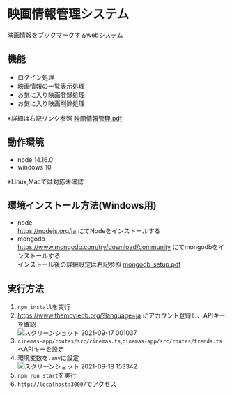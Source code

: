 # 映画情報管理システム
映画情報をブックマークするwebシステム

## 機能
- ログイン処理  
- 映画情報の一覧表示処理  
- お気に入り映画登録処理  
- お気に入り映画削除処理

※詳細は右記リンク参照 [映画情報管理.pdf](https://github.com/kenichiiwase/cinemas-app/files/7179099/default.pdf)

## 動作環境  
- node 14.16.0  
- windows 10  

※Linux,Macでは対応未確認

## 環境インストール方法(Windows用)  
- node  
https://nodejs.org/ja にてNodeをインストールする  
- mongodb  
https://www.mongodb.com/try/download/community にてmongodbをインストールする  
インストール後の詳細設定は右記参照 [mongodb_setup.pdf](https://github.com/kenichiiwase/cinemas-app/files/7237801/mongodb_setup.pdf)


## 実行方法  
1. `npm install`を実行  
2. https://www.themoviedb.org/?language=ja にアカウント登録し、APIキーを確認  
![スクリーンショット 2021-09-17 001037](https://user-images.githubusercontent.com/44935028/133637848-1d58c782-6245-4d8e-ab30-7906be613511.png)  
3. `cinemas-app/routes/src/cinemas.ts`,`cinemas-app/src/routes/trends.ts`へAPIキーを設定   
4. 環境変数を`.env`に設定  
![スクリーンショット 2021-09-18 153342](https://user-images.githubusercontent.com/44935028/133878969-80c30e79-5d6d-49ab-9056-9b1855dbe351.png)  
5. `npm run start`を実行  
6. `http://localhost:3000/`でアクセス  
